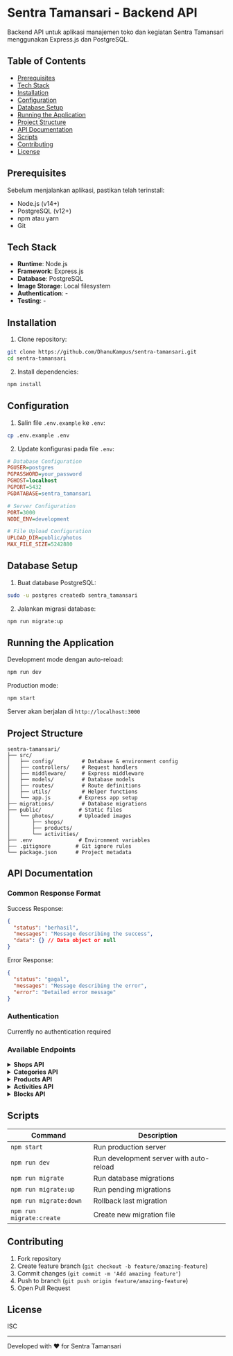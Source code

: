 # Sentra Tamansari - Backend API

Backend API untuk aplikasi manajemen toko dan kegiatan Sentra Tamansari menggunakan Express.js dan PostgreSQL.

## Table of Contents

- [Prerequisites](#prerequisites)
- [Tech Stack](#tech-stack)
- [Installation](#installation)
- [Configuration](#configuration)
- [Database Setup](#database-setup)
- [Running the Application](#running-the-application)
- [Project Structure](#project-structure)
- [API Documentation](#api-documentation)
- [Scripts](#scripts)
- [Contributing](#contributing)
- [License](#license)

## Prerequisites

Sebelum menjalankan aplikasi, pastikan telah terinstall:

- Node.js (v14+)
- PostgreSQL (v12+)
- npm atau yarn
- Git

## Tech Stack

- **Runtime**: Node.js
- **Framework**: Express.js
- **Database**: PostgreSQL
- **Image Storage**: Local filesystem
- **Authentication**: -
- **Testing**: -

## Installation

1. Clone repository:

```bash
git clone https://github.com/DhanuKampus/sentra-tamansari.git
cd sentra-tamansari
```

2. Install dependencies:

```bash
npm install
```

## Configuration

1. Salin file `.env.example` ke `.env`:

```bash
cp .env.example .env
```

2. Update konfigurasi pada file `.env`:

```ini
# Database Configuration
PGUSER=postgres
PGPASSWORD=your_password
PGHOST=localhost
PGPORT=5432
PGDATABASE=sentra_tamansari

# Server Configuration
PORT=3000
NODE_ENV=development

# File Upload Configuration
UPLOAD_DIR=public/photos
MAX_FILE_SIZE=5242880
```

## Database Setup

1. Buat database PostgreSQL:

```bash
sudo -u postgres createdb sentra_tamansari
```

2. Jalankan migrasi database:

```bash
npm run migrate:up
```

## Running the Application

Development mode dengan auto-reload:

```bash
npm run dev
```

Production mode:

```bash
npm start
```

Server akan berjalan di `http://localhost:3000`

## Project Structure

```
sentra-tamansari/
├── src/
│   ├── config/         # Database & environment config
│   ├── controllers/    # Request handlers
│   ├── middleware/     # Express middleware
│   ├── models/         # Database models
│   ├── routes/         # Route definitions
│   ├── utils/          # Helper functions
│   └── app.js         # Express app setup
├── migrations/         # Database migrations
├── public/            # Static files
│   └── photos/        # Uploaded images
│       ├── shops/
│       ├── products/
│       └── activities/
├── .env               # Environment variables
├── .gitignore        # Git ignore rules
└── package.json      # Project metadata
```

## API Documentation

### Common Response Format

Success Response:

```json
{
  "status": "berhasil",
  "messages": "Message describing the success",
  "data": {} // Data object or null
}
```

Error Response:

```json
{
  "status": "gagal",
  "messages": "Message describing the error",
  "error": "Detailed error message"
}
```

### Authentication

Currently no authentication required

### Available Endpoints

<details>
<summary><b>Shops API</b></summary>

#### Create Shop

- **POST** `/api/v1/shops`
- Body:

```json
{
  "nama": "Toko Batik Tamansari",
  "pemilik": "Ibu Sari",
  "alamat": "Jl. Tamansari No. 123",
  "block_id": 1,
  "foto": "data:image/jpeg;base64,...",
  "deskripsi": "Toko batik khas Yogyakarta"
}
```

</details>

<details>
<summary><b>Categories API</b></summary>

#### Create Category

- **POST** `/api/v1/categories`
- Body:

```json
{
  "nama": "Batik",
  "deskripsi": "Kategori untuk produk batik"
}
```

</details>

<details>
<summary><b>Products API</b></summary>

#### Create Product

- **POST** `/api/v1/products`
- Body:

```json
{
  "shop_id": 1,
  "category_id": 1,
  "nama": "Batik Parang",
  "harga": 150000,
  "foto": "data:image/jpeg;base64,...",
  "description": "Batik motif parang klasik"
}
```

</details>

<details>
<summary><b>Activities API</b></summary>

#### Create Activity

- **POST** `/api/v1/activities`
- Body:

```json
{
  "nama": "Pengajian Rutin",
  "waktu_pelaksanaan": "4 Agustus 2025", 
  "peserta": "Terbuka untuk umum",
  "deskripsi": "Pengajian rutin untuk meningkatkan pengetahuan dan keterampilan",
  "lokasi": "Masjid Ar-Rayyan",
  "foto": "data:image/jpeg"
}
```

</details>

<details>
<summary><b>Blocks API</b></summary>

### Blocks Endpoints

#### Get All Blocks

- **GET** `/api/v1/blocks`
- Response:

```json
{
  "status": "berhasil",
  "messages": "Berhasil mengambil semua data blok",
  "data": [
    {
      "id": 1,
      "nama": "Blok A",
      "deskripsi": "Blok bagian utara",
      "created_at": "2024-05-20T10:00:00.000Z",
      "updated_at": "2024-05-20T10:00:00.000Z"
    }
  ]
}
```

#### Create Block

- **POST** `/api/v1/blocks`
- Body:

```json
{
  "nama": "Blok A",
  "deskripsi": "Blok bagian utara"
}
```

#### Get Single Block

- **GET** `/api/v1/blocks/:id`

#### Update Block

- **PUT** `/api/v1/blocks/:id`
- Body:

```json
{
  "nama": "Blok A Updated",
  "deskripsi": "Deskripsi baru untuk Blok A"
}
```

#### Delete Block

- **DELETE** `/api/v1/blocks/:id`

#### Get Shops in Block

- **GET** `/api/v1/blocks/:id/shops`

#### Add House Number to Block

- **POST** `/api/v1/blocks/:id/house-numbers`
- Body:

```json
{
  "nomor": "A-123"
}
```

#### Get House Numbers in Block

- **GET** `/api/v1/blocks/:id/house-numbers`

</details>

## Scripts

| Command                  | Description                             |
| ------------------------ | --------------------------------------- |
| `npm start`              | Run production server                   |
| `npm run dev`            | Run development server with auto-reload |
| `npm run migrate`        | Run database migrations                 |
| `npm run migrate:up`     | Run pending migrations                  |
| `npm run migrate:down`   | Rollback last migration                 |
| `npm run migrate:create` | Create new migration file               |

## Contributing

1. Fork repository
2. Create feature branch (`git checkout -b feature/amazing-feature`)
3. Commit changes (`git commit -m 'Add amazing feature'`)
4. Push to branch (`git push origin feature/amazing-feature`)
5. Open Pull Request

## License

ISC

---

Developed with ❤️ for Sentra Tamansari
